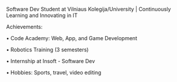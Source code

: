 Software Dev Student at Vilniaus Kolegija/University | Continuously Learning and Innovating in IT

Achievements:

 • Code Academy: Web, App, and Game Development
 
 • Robotics Training (3 semesters)

 • Internship at Insoft - Software Dev
 
 • Hobbies: Sports, travel, video editing


<!---
IgnasValiukas/IgnasValiukas is a ✨ special ✨ repository because its `README.md` (this file) appears on your GitHub profile.
You can click the Preview link to take a look at your changes.
--->
